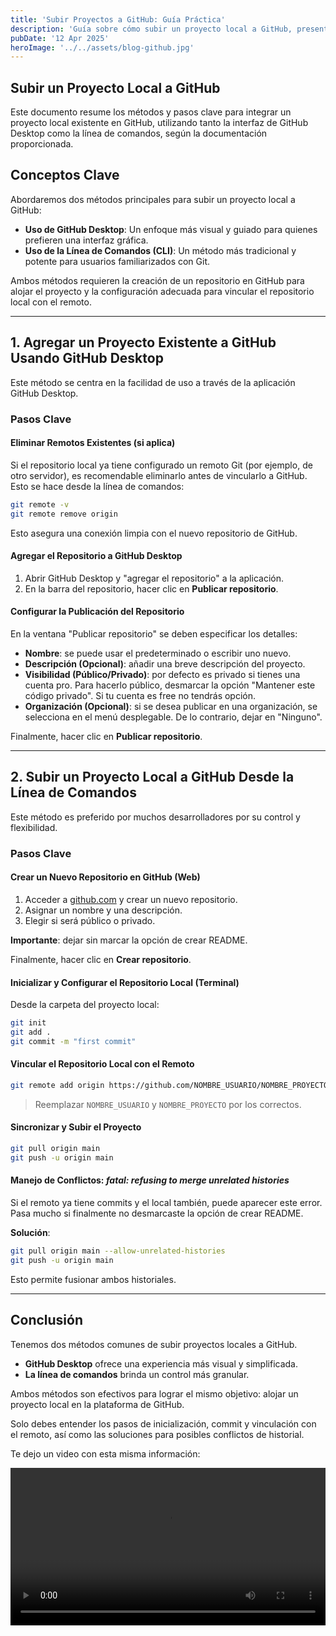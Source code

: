 ```yaml
---
title: 'Subir Proyectos a GitHub: Guía Práctica'
description: 'Guía sobre cómo subir un proyecto local a GitHub, presentando dos metodologías principales'
pubDate: '12 Apr 2025'
heroImage: '../../assets/blog-github.jpg'
---
```

## Subir un Proyecto Local a GitHub

Este documento resume los métodos y pasos clave para integrar un proyecto local existente en GitHub, utilizando tanto la interfaz de GitHub Desktop como la línea de comandos, según la documentación proporcionada.

## Conceptos Clave

Abordaremos dos métodos principales para subir un proyecto local a GitHub:

- **Uso de GitHub Desktop**: Un enfoque más visual y guiado para quienes prefieren una interfaz gráfica.  
- **Uso de la Línea de Comandos (CLI)**: Un método más tradicional y potente para usuarios familiarizados con Git.  

Ambos métodos requieren la creación de un repositorio en GitHub para alojar el proyecto y la configuración adecuada para vincular el repositorio local con el remoto.  

---

## 1. Agregar un Proyecto Existente a GitHub Usando GitHub Desktop

Este método se centra en la facilidad de uso a través de la aplicación GitHub Desktop.

### Pasos Clave

#### Eliminar Remotos Existentes (si aplica)
Si el repositorio local ya tiene configurado un remoto Git (por ejemplo, de otro servidor), es recomendable eliminarlo antes de vincularlo a GitHub. Esto se hace desde la línea de comandos:

```bash
git remote -v
git remote remove origin
```

Esto asegura una conexión limpia con el nuevo repositorio de GitHub.

#### Agregar el Repositorio a GitHub Desktop

1. Abrir GitHub Desktop y "agregar el repositorio" a la aplicación.
2. En la barra del repositorio, hacer clic en **Publicar repositorio**.

#### Configurar la Publicación del Repositorio

En la ventana "Publicar repositorio" se deben especificar los detalles:

* **Nombre**: se puede usar el predeterminado o escribir uno nuevo.
* **Descripción (Opcional)**: añadir una breve descripción del proyecto.
* **Visibilidad (Público/Privado)**: por defecto es privado si tienes una cuenta pro. Para hacerlo público, desmarcar la opción "Mantener este código privado". Si tu cuenta es free no tendrás opción.
* **Organización (Opcional)**: si se desea publicar en una organización, se selecciona en el menú desplegable. De lo contrario, dejar en "Ninguno".

Finalmente, hacer clic en **Publicar repositorio**.

---

## 2. Subir un Proyecto Local a GitHub Desde la Línea de Comandos

Este método es preferido por muchos desarrolladores por su control y flexibilidad.

### Pasos Clave

#### Crear un Nuevo Repositorio en GitHub (Web)

1. Acceder a <a href="https://github.com" target="_blank" rel="noopener noreferrer">github.com</a> y crear un nuevo repositorio.
2. Asignar un nombre y una descripción.
3. Elegir si será público o privado.

**Importante**: dejar sin marcar la opción de crear README.

Finalmente, hacer clic en **Crear repositorio**.

#### Inicializar y Configurar el Repositorio Local (Terminal)

Desde la carpeta del proyecto local:

```bash
git init
git add .
git commit -m "first commit"
```

#### Vincular el Repositorio Local con el Remoto

```bash
git remote add origin https://github.com/NOMBRE_USUARIO/NOMBRE_PROYECTO.git
```

> Reemplazar `NOMBRE_USUARIO` y `NOMBRE_PROYECTO` por los correctos.

#### Sincronizar y Subir el Proyecto

```bash
git pull origin main
git push -u origin main
```

#### Manejo de Conflictos: *fatal: refusing to merge unrelated histories*

Si el remoto ya tiene commits y el local también, puede aparecer este error. Pasa mucho si finalmente no desmarcaste la opción de crear README.

**Solución**:

```bash
git pull origin main --allow-unrelated-histories
git push -u origin main
```

Esto permite fusionar ambos historiales.

---

## Conclusión

Tenemos dos métodos comunes de subir proyectos locales a GitHub.

* **GitHub Desktop** ofrece una experiencia más visual y simplificada.
* **La línea de comandos** brinda un control más granular.

Ambos métodos son efectivos para lograr el mismo objetivo: alojar un proyecto local en la plataforma de GitHub.

Solo debes entender los pasos de inicialización, commit y vinculación con el remoto, así como las soluciones para posibles conflictos de historial.

Te dejo un video con esta misma información:

<video width="100%" controls>
  <source src="/assets/uso-github.mp4" type="video/mp4" />
  Tu navegador no soporta la etiqueta <code>video</code>.
</video>
